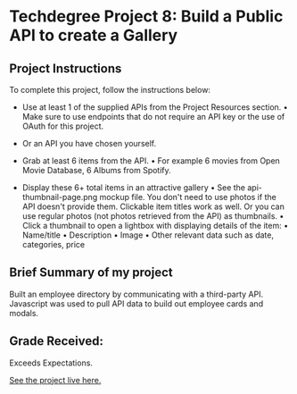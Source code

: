 
# Techdegree Project 8: Build a Public API to create a Gallery

## Project Instructions

To complete this project, follow the instructions below:

- Use at least 1 of the supplied APIs from the Project Resources section.
	•	Make sure to use endpoints that do not require an API key or the use of OAuth for this project.

- Or an API you have chosen yourself.
- Grab at least 6 items from the API.
	•	For example 6 movies from Open Movie Database, 6 Albums from Spotify.
	
- Display these 6+ total items in an attractive gallery
	•	See the api-thumbnail-page.png mockup file. You don't need to use photos if the API doesn't provide them. Clickable item titles work as well. Or you can use regular photos (not photos retrieved from the API) as thumbnails.
	•	Click a thumbnail to open a lightbox with displaying details of the item:
	•	Name/title
	•	Description
	•	Image
	•	Other relevant data such as date, categories, price
  
## Brief Summary of my project

Built an employee directory by communicating with a third-party API. Javascript was used to pull API data to build out employee cards and modals.

## Grade Received:
Exceeds Expectations. 

[See the project live here.](https://zanderbe.github.io/techdegree-unit-8/)
